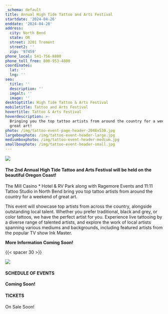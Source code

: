 ```yaml
---
_schema: default
title: Annual High Tide Tattoo and Arts Festival
startdate: '2024-04-26'
enddate: '2024-04-28'
address:
  city: North Bend
  state: OR
  street: 3201 Tremont
  street2: ''
  zip: '97459'
phone_local: 541-756-8800
phone_toll_free: 800-953-4800
coordinates:
  lat: ''
  lng: ''
seo:
  title: ''
  description: ''
  imgalt: ''
  image: ''
desktoptitle: High Tide Tattoo & Arts Festival
mobiletitle: Tattoo and Arts Festival
hovertitle: Tattoo & Arts Festival
hoverdescription: >-
  Bringing you the top tattoo artists from around the country for a weekend of
  great art!
photo: /img/tattoo-event-page-header-2048x530.jpg
largeboxphoto: /img/tattoo-event-header-large.jpg
mediumboxphoto: /img/tattoo-event-header-medium.jpg
smallboxphoto: /img/tattoo-event-header-small.jpg
---
```

![](/img/tattoo-artist-header-695x322.jpg)

#### The 2nd Annual High Tide Tattoo and Arts Festival will be held on the beautiful Oregon Coast!

The Mill Casino \* Hotel & RV Park along with Ragemore Events and 11:11 Tattoo Studio in North Bend bring you top tattoo artists from around the country for a weekend of great art.

This event will showcase top artists from across the country, alongside outstanding local talent. Whether you prefer traditional, black and grey, or color tattoos, we have the perfect artist for you. Experience live tattooing by a diverse range of talented artists, and explore the work of local artists spanning various mediums and backgrounds, including featured artists from the popular TV show Ink Master.

**More Information Coming Soon!**

{{< spacer 30 >}}

![](/img/high-tide-logo.jpeg)

#### SCHEDULE OF EVENTS

**Coming Soon!**

#### TICKETS

On Sale Soon!